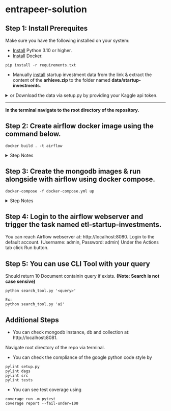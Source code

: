 # entrapeer-solution

## Step 1: Install Prerequites

Make sure you have the following installed on your system:

-   [Install](https://www.python.org/downloads/) Python 3.10 or higher.
-   [Install](https://www.docker.com/products/docker-desktop/) Docker.

```
pip install -r requirements.txt
```

-   Manually [install](https://www.kaggle.com/datasets/justinas/startup-investments) startup investment data from the link & extract the content of the **arhieve.zip** to the folder named **data/startup-investments**.
<details>
  <summary>or Download the data via setup.py by providing your Kaggle api token.</summary>

-   Login to your Kaggle Account.
-   Locate your username and api key. Credentials can be obtained from [account settings](https://www.kaggle.com/settings)

```
python setup.py
```

-   Enter the credentials from terminal.

</details>

---

**In the terminal navigate to the root directory of the repository.**

## Step 2: Create airflow docker image using the command below.

```
docker build . -t airflow
```

<details>
  <summary>Step Notes</summary>

-   This step might take some time on the first run depending on the existing python packages in the system.

-   **An admin airflow user is created by default. It is added for convenience of testing. It should be excluded from the Dockerfile in production environments.**

</details>

## Step 3: Create the mongodb images & run alongside with airflow using docker compose.

```
docker-compose -f docker-compose.yml up
```

<details>
  <summary>Step Notes</summary>

-   You can reach Airflow webserver at: http://localhost:8080. Login to the default account. (Username: admin, Password: admin)
-   You can reach mongodb instance at: http://localhost:8081.
</details>

## Step 4: Login to the airflow webserver and trigger the task named etl-startup-investments.

You can reach Airflow webserver at: http://localhost:8080.
Login to the default account. (Username: admin, Password: admin)
Under the Actions tab click Run button.

## Step 5: You can use CLI Tool with your query

Should return 10 Document containin query if exists. **(Note: Search is not case sensive)**

```
python search_tool.py '<query>'

Ex:
python search_tool.py 'ai'
```

## Additional Steps

-   You can check mongodb instance, db and collection at: http://localhost:8081.

Navigate root directory of the repo via terminal.

-   You can check the compliance of the google python code style by

```
pylint setup.py
pylint dags
pylint src
pylint tests
```

-   You can see test coverage using

```
coverage run -m pytest
coverage report --fail-under=100
```
